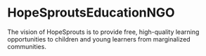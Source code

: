 # HopeSproutsEducationNGO
The vision of HopeSprouts is to provide free, high-quality learning opportunities to children and young learners from marginalized communities.
